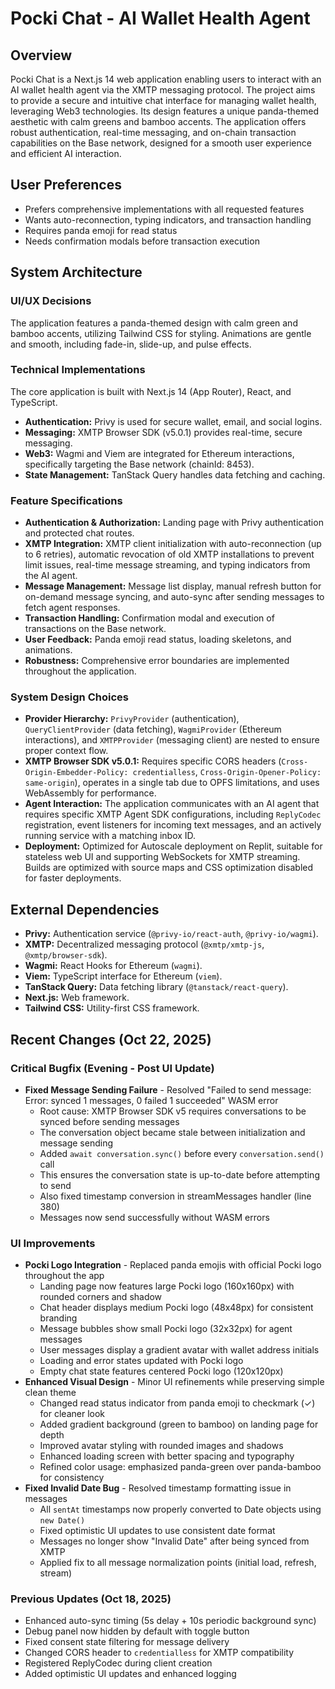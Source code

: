 # Pocki Chat - AI Wallet Health Agent

## Overview
Pocki Chat is a Next.js 14 web application enabling users to interact with an AI wallet health agent via the XMTP messaging protocol. The project aims to provide a secure and intuitive chat interface for managing wallet health, leveraging Web3 technologies. Its design features a unique panda-themed aesthetic with calm greens and bamboo accents. The application offers robust authentication, real-time messaging, and on-chain transaction capabilities on the Base network, designed for a smooth user experience and efficient AI interaction.

## User Preferences
- Prefers comprehensive implementations with all requested features
- Wants auto-reconnection, typing indicators, and transaction handling
- Requires panda emoji for read status
- Needs confirmation modals before transaction execution

## System Architecture

### UI/UX Decisions
The application features a panda-themed design with calm green and bamboo accents, utilizing Tailwind CSS for styling. Animations are gentle and smooth, including fade-in, slide-up, and pulse effects.

### Technical Implementations
The core application is built with Next.js 14 (App Router), React, and TypeScript.
- **Authentication:** Privy is used for secure wallet, email, and social logins.
- **Messaging:** XMTP Browser SDK (v5.0.1) provides real-time, secure messaging.
- **Web3:** Wagmi and Viem are integrated for Ethereum interactions, specifically targeting the Base network (chainId: 8453).
- **State Management:** TanStack Query handles data fetching and caching.

### Feature Specifications
- **Authentication & Authorization:** Landing page with Privy authentication and protected chat routes.
- **XMTP Integration:** XMTP client initialization with auto-reconnection (up to 6 retries), automatic revocation of old XMTP installations to prevent limit issues, real-time message streaming, and typing indicators from the AI agent.
- **Message Management:** Message list display, manual refresh button for on-demand message syncing, and auto-sync after sending messages to fetch agent responses.
- **Transaction Handling:** Confirmation modal and execution of transactions on the Base network.
- **User Feedback:** Panda emoji read status, loading skeletons, and animations.
- **Robustness:** Comprehensive error boundaries are implemented throughout the application.

### System Design Choices
- **Provider Hierarchy:** `PrivyProvider` (authentication), `QueryClientProvider` (data fetching), `WagmiProvider` (Ethereum interactions), and `XMTPProvider` (messaging client) are nested to ensure proper context flow.
- **XMTP Browser SDK v5.0.1:** Requires specific CORS headers (`Cross-Origin-Embedder-Policy: credentialless`, `Cross-Origin-Opener-Policy: same-origin`), operates in a single tab due to OPFS limitations, and uses WebAssembly for performance.
- **Agent Interaction:** The application communicates with an AI agent that requires specific XMTP Agent SDK configurations, including `ReplyCodec` registration, event listeners for incoming text messages, and an actively running service with a matching inbox ID.
- **Deployment:** Optimized for Autoscale deployment on Replit, suitable for stateless web UI and supporting WebSockets for XMTP streaming. Builds are optimized with source maps and CSS optimization disabled for faster deployments.

## External Dependencies
- **Privy:** Authentication service (`@privy-io/react-auth`, `@privy-io/wagmi`).
- **XMTP:** Decentralized messaging protocol (`@xmtp/xmtp-js`, `@xmtp/browser-sdk`).
- **Wagmi:** React Hooks for Ethereum (`wagmi`).
- **Viem:** TypeScript interface for Ethereum (`viem`).
- **TanStack Query:** Data fetching library (`@tanstack/react-query`).
- **Next.js:** Web framework.
- **Tailwind CSS:** Utility-first CSS framework.

## Recent Changes (Oct 22, 2025)

### Critical Bugfix (Evening - Post UI Update)
- **Fixed Message Sending Failure** - Resolved "Failed to send message: Error: synced 1 messages, 0 failed 1 succeeded" WASM error
  - Root cause: XMTP Browser SDK v5 requires conversations to be synced before sending messages
  - The conversation object became stale between initialization and message sending
  - Added `await conversation.sync()` before every `conversation.send()` call
  - This ensures the conversation state is up-to-date before attempting to send
  - Also fixed timestamp conversion in streamMessages handler (line 380)
  - Messages now send successfully without WASM errors

### UI Improvements
- **Pocki Logo Integration** - Replaced panda emojis with official Pocki logo throughout the app
  - Landing page now features large Pocki logo (160x160px) with rounded corners and shadow
  - Chat header displays medium Pocki logo (48x48px) for consistent branding
  - Message bubbles show small Pocki logo (32x32px) for agent messages
  - User messages display a gradient avatar with wallet address initials
  - Loading and error states updated with Pocki logo
  - Empty chat state features centered Pocki logo (120x120px)
- **Enhanced Visual Design** - Minor UI refinements while preserving simple clean theme
  - Changed read status indicator from panda emoji to checkmark (✓) for cleaner look
  - Added gradient background (green to bamboo) on landing page for depth
  - Improved avatar styling with rounded images and shadows
  - Enhanced loading screen with better spacing and typography
  - Refined color usage: emphasized panda-green over panda-bamboo for consistency
- **Fixed Invalid Date Bug** - Resolved timestamp formatting issue in messages
  - All `sentAt` timestamps now properly converted to Date objects using `new Date()`
  - Fixed optimistic UI updates to use consistent date format
  - Messages no longer show "Invalid Date" after being synced from XMTP
  - Applied fix to all message normalization points (initial load, refresh, stream)

### Previous Updates (Oct 18, 2025)
- Enhanced auto-sync timing (5s delay + 10s periodic background sync)
- Debug panel now hidden by default with toggle button
- Fixed consent state filtering for message delivery
- Changed CORS header to `credentialless` for XMTP compatibility
- Registered ReplyCodec during client creation
- Added optimistic UI updates and enhanced logging